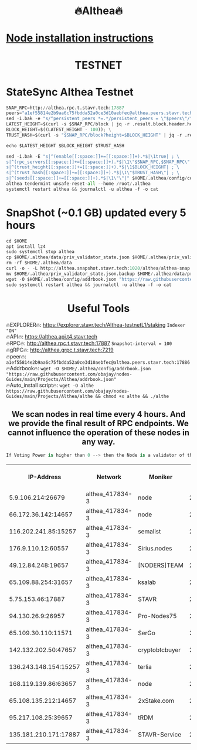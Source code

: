 <h1 align="center"> 🔥Althea🔥</h1>

[Node installation instructions](https://github.com/obajay/nodes-Guides/tree/main/Projects/Althea)
=

<h1 align="center"> TESTNET</h1>

# StateSync Althea Testnet
```python
SNAP_RPC=http://althea.rpc.t.stavr.tech:17887
peers="a1ef55814e2b9aa6c75fbdda52a0ce3d10aebfec@althea.peers.stavr.tech:17886"
sed -i.bak -e "s/^persistent_peers *=.*/persistent_peers = \"$peers\"/" $HOME/.althea/config/config.toml
LATEST_HEIGHT=$(curl -s $SNAP_RPC/block | jq -r .result.block.header.height); \
BLOCK_HEIGHT=$((LATEST_HEIGHT - 100)); \
TRUST_HASH=$(curl -s "$SNAP_RPC/block?height=$BLOCK_HEIGHT" | jq -r .result.block_id.hash)

echo $LATEST_HEIGHT $BLOCK_HEIGHT $TRUST_HASH

sed -i.bak -E "s|^(enable[[:space:]]+=[[:space:]]+).*$|\1true| ; \
s|^(rpc_servers[[:space:]]+=[[:space:]]+).*$|\1\"$SNAP_RPC,$SNAP_RPC\"| ; \
s|^(trust_height[[:space:]]+=[[:space:]]+).*$|\1$BLOCK_HEIGHT| ; \
s|^(trust_hash[[:space:]]+=[[:space:]]+).*$|\1\"$TRUST_HASH\"| ; \
s|^(seeds[[:space:]]+=[[:space:]]+).*$|\1\"\"|" $HOME/.althea/config/config.toml
althea tendermint unsafe-reset-all --home /root/.althea
systemctl restart althea && journalctl -u althea -f -o cat
```
# SnapShot (~0.1 GB) updated every 5 hours
```python
cd $HOME
apt install lz4
sudo systemctl stop althea
cp $HOME/.althea/data/priv_validator_state.json $HOME/.althea/priv_validator_state.json.backup
rm -rf $HOME/.althea/data
curl -o - -L http://althea.snapshot.stavr.tech:1020/althea/althea-snap.tar.lz4 | lz4 -c -d - | tar -x -C $HOME/.althea --strip-components 2
mv $HOME/.althea/priv_validator_state.json.backup $HOME/.althea/data/priv_validator_state.json
wget -O $HOME/.althea/config/addrbook.json "https://raw.githubusercontent.com/obajay/nodes-Guides/main/Projects/Althea/addrbook.json"
sudo systemctl restart althea && journalctl -u althea -f -o cat
```
 <h1 align="center"> Useful Tools</h1>
 
🔥EXPLORER🔥: https://explorer.stavr.tech/Althea-testnetL1/staking        `Indexer "ON"` \
🔥API🔥:      https://althea.api.t4.stavr.tech \
🔥RPC🔥:      http://althea.rpc.t.stavr.tech:17887              `Snapshot-interval = 100` \
🔥gRPC🔥:     http://althea.grpc.t.stavr.tech:7219 \
🔥peer🔥:     `a1ef55814e2b9aa6c75fbdda52a0ce3d10aebfec@althea.peers.stavr.tech:17886` \
🔥Addrbook🔥: ```wget -O $HOME/.althea/config/addrbook.json "https://raw.githubusercontent.com/obajay/nodes-Guides/main/Projects/Althea/addrbook.json"``` \
🔥Auto_install script🔥:  `wget -O althe https://raw.githubusercontent.com/obajay/nodes-Guides/main/Projects/Althea/althe && chmod +x althe && ./althe`



<h2 align="center"> We scan nodes in real time every 4 hours. And we provide the final result of RPC endpoints.
We cannot influence the operation of these nodes in any way. </h2>

```python
If Voting Power is higher than 0 --> then the Node is a validator of the network and may be subject to attack and be a potential threat to the chain.
```



<table><tr><th>IP-Address</th><th>Network</th><th>Moniker</th><th>Latest Block Height</th><th>Earliest Block Height</th><th>Catching Up</th><th>Voting Power</th><th>Scan Time</th></tr><tr><td>5.9.106.214:26679</td><td>althea_417834-3</td><td>node</td><td>2002849</td><td>1</td><td>False</td><td>975</td><td>2023-11-19T22:12:13.275949045UTC</td></tr><tr><td>66.172.36.142:14657</td><td>althea_417834-3</td><td>node</td><td>2002850</td><td>165</td><td>False</td><td>0</td><td>2023-11-19T22:12:15.537783789UTC</td></tr><tr><td>116.202.241.85:15257</td><td>althea_417834-3</td><td>semalist</td><td>2002849</td><td>482001</td><td>False</td><td>1108</td><td>2023-11-19T22:12:09.940453638UTC</td></tr><tr><td>176.9.110.12:60557</td><td>althea_417834-3</td><td>Sirius.nodes</td><td>2002850</td><td>496001</td><td>False</td><td>1256</td><td>2023-11-19T22:12:14.656127110UTC</td></tr><tr><td>49.12.84.248:19657</td><td>althea_417834-3</td><td>[NODERS]TEAM</td><td>2002849</td><td>542401</td><td>False</td><td>1</td><td>2023-11-19T22:12:10.638166723UTC</td></tr><tr><td>65.109.88.254:31657</td><td>althea_417834-3</td><td>ksalab</td><td>2002850</td><td>1335001</td><td>False</td><td>1396</td><td>2023-11-19T22:12:14.115637675UTC</td></tr><tr><td>5.75.153.46:17887</td><td>althea_417834-3</td><td>STAVR</td><td>2002848</td><td>1471101</td><td>False</td><td>1615</td><td>2023-11-19T22:12:07.210319068UTC</td></tr><tr><td>94.130.26.9:26957</td><td>althea_417834-3</td><td>Pro-Nodes75</td><td>2002850</td><td>1902850</td><td>False</td><td>980</td><td>2023-11-19T22:12:13.619856849UTC</td></tr><tr><td>65.109.30.110:11571</td><td>althea_417834-3</td><td>SerGo</td><td>2002850</td><td>1902850</td><td>False</td><td>999</td><td>2023-11-19T22:12:14.337736050UTC</td></tr><tr><td>142.132.202.50:47657</td><td>althea_417834-3</td><td>cryptobtcbuyer</td><td>2002851</td><td>1902851</td><td>False</td><td>9</td><td>2023-11-19T22:12:22.214500964UTC</td></tr><tr><td>136.243.148.154:15257</td><td>althea_417834-3</td><td>terlia</td><td>2002849</td><td>1943001</td><td>False</td><td>1011</td><td>2023-11-19T22:12:10.291201915UTC</td></tr><tr><td>168.119.139.86:63657</td><td>althea_417834-3</td><td>node</td><td>2002848</td><td>1957001</td><td>False</td><td>1009</td><td>2023-11-19T22:12:07.560118683UTC</td></tr><tr><td>65.108.135.212:14657</td><td>althea_417834-3</td><td>2xStake.com</td><td>2002849</td><td>1973401</td><td>False</td><td>1685</td><td>2023-11-19T22:12:10.886958310UTC</td></tr><tr><td>95.217.108.25:39657</td><td>althea_417834-3</td><td>tRDM</td><td>2002851</td><td>1999001</td><td>False</td><td>1018</td><td>2023-11-19T22:12:19.833382766UTC</td></tr><tr><td>135.181.210.171:17887</td><td>althea_417834-3</td><td>STAVR-Service</td><td>2002850</td><td>2002501</td><td>False</td><td>0</td><td>2023-11-19T22:12:13.879159329UTC</td></tr></table>
